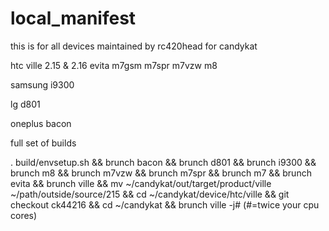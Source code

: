local_manifest
==============
this is for all devices maintained by rc420head for candykat

htc
 ville 2.15 & 2.16
 evita
 m7gsm
 m7spr
 m7vzw
 m8
 
samsung
 i9300
 
lg
 d801

oneplus
 bacon 
 
 full set of builds
 
 . build/envsetup.sh && brunch bacon && brunch d801 && brunch i9300 && brunch m8 && brunch m7vzw && brunch m7spr && brunch m7 && brunch evita && brunch ville && mv ~/candykat/out/target/product/ville ~/path/outside/source/215 && cd ~/candykat/device/htc/ville && git checkout ck44216 && cd ~/candykat && brunch ville -j# (#=twice your cpu cores)
